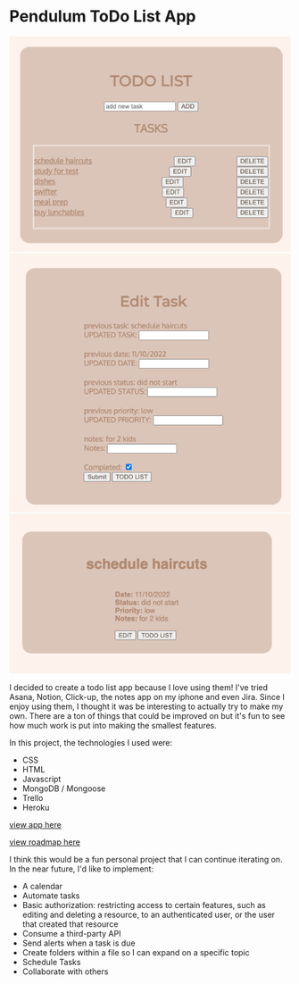 # Pendulum ToDo List App



![Root page](public/img/Pendulum-P2-img3.png)
![Root page](public/img/Pendulum-P2-img2.png)
![Root page](public/img/Pendulum-P2-img1.png)


I decided to create a todo list app because I love using them! I've tried Asana, Notion, Click-up, the notes app on my iphone and even Jira. Since I enjoy using them, I thought it was be interesting to actually try to make my own. There are a ton of things that could be improved on but it's fun to see how much work is put into making the smallest features. 

In this project, the technologies I used were:
- CSS
- HTML
- Javascript
- MongoDB / Mongoose
- Trello
- Heroku

[view app here](https://pendulum-project.herokuapp.com/pendulum)

[view roadmap here](https://trello.com/b/pdR6tBLX/pendulum)

I think this would be a fun personal project that I can continue iterating on. In the near future, I'd like to implement: 
- A calendar
- Automate tasks
- Basic authorization: restricting access to certain features, such as editing and deleting a resource, to an authenticated user, or the user that created that resource
- Consume a third-party API
- Send alerts when a task is due
- Create folders within a file so I can expand on a specific topic
- Schedule Tasks
- Collaborate with others 